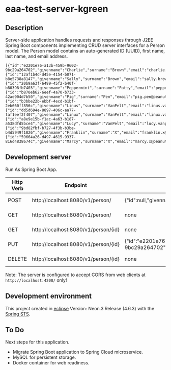 # eaa-test-server-kgreen

## Description

Server-side application handles requests and responses through J2EE Spring Boot components implementing CRUD server interfaces for a Person model. The Person model contains an auto-generated ID (UUID), first name, last name, and email address.

```
[{"id":"e2201e76-a13b-459b-9602-9bc29a264702","givenname":"Charlie","surname":"Brown","email":"charlie.brown@peanuts.org"},
{"id":"12af1b4d-d45e-4154-b071-b8e5738a8147","givenname":"Sally","surname":"Brown","email":"sally.brown@peanuts.org"},
{"id":"20b9a63f-6499-45f2-b40f-b80398fb7403","givenname":"Peppermint","surname":"Patty","email":"peppermint.patty@peanuts.org"},
{"id":"b870eb62-6eef-4a70-b733-42ae904d7b50","givenname":"Pig","surname":"Pen","email":"pig.pen@peanuts.org"},
{"id":"b3bbe22b-ebbf-4ecd-b1bf-2eb660ff856c","givenname":"Linus","surname":"VanPelt","email":"linus.vanpelt@peanuts.org"},
{"id":"dd5d694e-8897-406c-aa77-faf1eef2f407","givenname":"Linux","surname":"VanPelt","email":"linux.vanpelt@peanuts.org"},
{"id":"a8e9e15b-f1ac-4a63-b187-a538dfd5bce4","givenname":"Lucy","surname":"VanPelt","email":"lucy.vanpelt@peanuts.org"},
{"id":"9bd82fbf-b727-4f3b-b3be-b4d5949f1826","givenname":"Franklin","surname":"X","email":"franklin.x@peanuts.org"},
{"id":"59664a26-d497-4615-9337-816d4838674c","givenname":"Marcy","surname":"X","email":"marcy.x@peanuts.org"}]
```

## Development server

Run As Spring Boot App.

Http Verb | Endpoint | Payload Data (JSON) | Result
--- | --- | --- | --- |
POST | http://localhost:8080/v1/person/ | {"id":null,"givenname":"Charlie","surname":"Brown","email":"charlie.brown@peanuts.org"} |  Create One
GET | http://localhost:8080/v1/person/ | none | Read All
GET | http://localhost:8080/v1/person/{id} | none | Read One
PUT	 | http://localhost:8080/v1/person/{id} | {"id":"e2201e76-a13b-459b-9602-9bc29a264702","givenname":"Charlie","surname":"Brown","email":"charlie.brown@peanuts.org"} |  Update One
DELETE | http://localhost:8080/v1/person/{id} | none | Delete One

Note: The server is configured to accept CORS from web clients at `http://localhost:4200/` only!

## Development environment

This project created in [eclipse](https://www.eclipse.org/downloads/packages/release/neon/3/eclipse-ide-java-ee-developers) Version: Neon.3 Release (4.6.3) with the [Spring STS](https://marketplace.eclipse.org/content/spring-tools-aka-spring-ide-and-spring-tool-suite).

## To Do

Next steps for this application.

* Migrate Spring Boot application to Spring Cloud microservice.
* MySQL for persistent storage.
* Docker container for web readiness.
